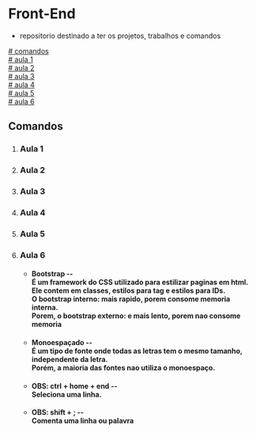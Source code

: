 # Front-End

* repositorio destinado a ter os projetos, trabalhos e comandos

<a href="## Comandos "># comandos </a>
<br>
<a href="#Aula-1">#  aula 1 </a>
<br>
<a href="2. Aula 2">#  aula 2 </a>
<br>
<a href="3. Aula 3">#  aula 3 </a>
<br>
<a href="# 4. Aula 4">#  aula 4 </a>
<br>
<a href="5. Aula 5">#  aula 5 </a>
<br>
<a href="6. Aula 6">#  aula 6 </a>

## Comandos

1. ### Aula 1

2. ### Aula 2

3. ### Aula 3 

4. ### Aula 4 

5. ### Aula 5

6. ### Aula 6
    * #### Bootstrap --  <br>  É um framework do CSS utilizado para estilizar paginas em html. <br> Ele contem em classes, estilos para tag e estilos para IDs. <br> O bootstrap interno: mais rapido, porem consome memoria interna. <br> Porem, o bootstrap externo: e mais lento, porem nao consome memoria
    
    * #### Monoespaçado -- <br>  É um tipo de fonte onde todas as letras tem o mesmo tamanho, independente da letra. <br> Porém, a maioria das fontes nao utiliza o monoespaço.

    * #### OBS: ctrl + home + end -- <br> Seleciona uma linha.

    * #### OBS: shift + ; -- <br> Comenta uma linha ou palavra 

